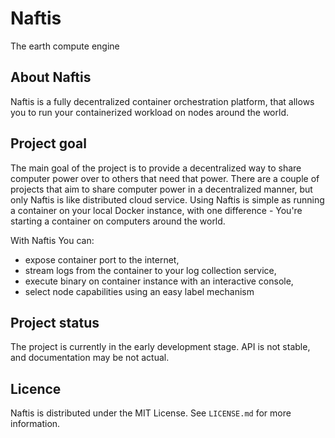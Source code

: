 # Naftis

The earth compute engine


## About Naftis

Naftis is a fully decentralized container orchestration platform, that allows you to run your containerized workload on nodes around the world.

## Project goal

The main goal of the project is to provide a decentralized way to share computer power over to others that need that power. There are a couple of projects that aim to share computer power in a decentralized manner, but only Naftis is like distributed cloud service. Using Naftis is simple as running a container on your local Docker instance, with one difference - You're starting a container on computers around the world. 

With Naftis You can:
- expose container port to the internet,
- stream logs from the container to your log collection service,
- execute binary on container instance with an interactive console,
- select node capabilities using an easy label mechanism

## Project status

The project is currently in the early development stage. API is not stable, and documentation may be not actual.

## Licence

Naftis is distributed under the MIT License. See `LICENSE.md` for more information.